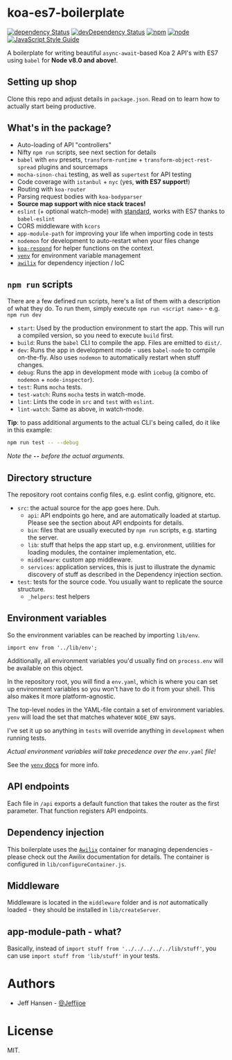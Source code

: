 # koa-es7-boilerplate

[![dependency Status](https://img.shields.io/david/jeffijoe/koa-es7-boilerplate.svg?maxAge=1000)](https://david-dm.org/jeffijoe/koa-es7-boilerplate)
[![devDependency Status](https://img.shields.io/david/dev/jeffijoe/koa-es7-boilerplate.svg?maxAge=1000)](https://david-dm.org/jeffijoe/koa-es7-boilerplate)
[![npm](https://img.shields.io/npm/l/koa-es7-boilerplate.svg?maxAge=1000)](https://github.com/jeffijoe/koa-es7-boilerplate/blob/master/LICENSE.md)
[![node](https://img.shields.io/node/v/koa-es7-boilerplate.svg?maxAge=1000)](https://www.npmjs.com/package/koa-es7-boilerplate)
[![JavaScript Style Guide](https://img.shields.io/badge/code%20style-standard-brightgreen.svg)](http://standardjs.com/)

A boilerplate for writing beautiful `async-await`-based Koa 2 API's with ES7 using `babel` for **Node v8.0 and above!**.

## Setting up shop

Clone this repo and adjust details in `package.json`. Read on to learn how to actually start being productive.

## What's in the package?

* Auto-loading of API "controllers"
* Nifty `npm run` scripts, see next section for details
* `babel` with `env` presets, `transform-runtime` + `transform-object-rest-spread` plugins and sourcemaps
* `mocha-sinon-chai` testing, as well as `supertest` for API testing
* Code coverage with `istanbul` + `nyc` (yes, **with ES7 support!**)
* Routing with `koa-router`
* Parsing request bodies with `koa-bodyparser`
* **Source map support with nice stack traces!**
* `eslint` (+ optional watch-mode) with [standard][standard], works with ES7 thanks to `babel-eslint`
* CORS middleware with `kcors`
* `app-module-path` for improving your life when importing code in tests
* `nodemon` for development to auto-restart when your files change
* [`koa-respond`][respond] for helper functions on the context.
* [`yenv`][yenv] for environment variable management
* [`awilix`][awilix] for dependency injection / IoC

## `npm run` scripts

There are a few defined run scripts, here's a list of them with a description of what they do. To run them, simply execute `npm run <script name>` - e.g. `npm run dev`

* `start`: Used by the production environment to start the app. This will run a compiled version, so you need to execute `build` first.
* `build`: Runs the `babel` CLI to compile the app. Files are emitted to `dist/`.
* `dev`: Runs the app in development mode - uses `babel-node` to compile on-the-fly. Also uses `nodemon` to automatically restart when stuff changes.
* `debug`: Runs the app in development mode with `icebug` (a combo of `nodemon` + `node-inspector`).
* `test`: Runs `mocha` tests.
* `test-watch`: Runs `mocha` tests in watch-mode.
* `lint`: Lints the code in `src` and `test` with `eslint`.
* `lint-watch`: Same as above, in watch-mode.

**Tip**: to pass additional arguments to the actual CLI's being called, do it like in this example:

```bash
npm run test -- --debug
```

*Note the __`--`__ before the actual arguments.*

## Directory structure

The repository root contains config files, e.g. eslint config, gitignore, etc.

* `src`: the actual source for the app goes here. Duh.
  * `api`: API endpoints go here, and are automatically loaded at startup. Please see the section about API endpoints for details.
  * `bin`: files that are usually executed by `npm run` scripts, e.g. starting the server.
  * `lib`: stuff that helps the app start up, e.g. environment, utilities for loading modules, the container implementation, etc.
  * `middleware`: custom app middleware.
  * `services`: application services, this is just to illustrate the dynamic discovery of stuff as described in the Dependency injection section.
* `test`: tests for the source code. You usually want to replicate the source structure.
  * `_helpers`: test helpers


## Environment variables

So the environment variables can be reached by importing `lib/env`.

```
import env from '../lib/env';
```

Additionally, all environment variables you'd usually find on `process.env` will be available on this object.

In the repository root, you will find a `env.yaml`, which is where you can set up environment variables so you won't have to do it from your shell. This also makes it more platform-agnostic.

The top-level nodes in the YAML-file contain a set of environment variables.
`yenv` will load the set that matches whatever `NODE_ENV` says.

I've set it up so anything in `tests` will override anything in `development` when running tests.

*Actual environment variables will take precedence over the `env.yaml` file!*

See the [`yenv` docs](https://github.com/jeffijoe/yenv) for more info.

## API endpoints

Each file in `/api` exports a default function that takes the router as the first parameter. That function registers API endpoints.

## Dependency injection

This boilerplate uses the [`Awilix`](https://github.com/jeffijoe/awilix) container for managing dependencies - please check out the Awilix documentation
for details. The container is configured in `lib/configureContainer.js`.

## Middleware

Middleware is located in the `middleware` folder and is *not* automatically loaded - they should be installed in `lib/createServer`.

## app-module-path - what?

Basically, instead of `import stuff from '../../../../../lib/stuff'`, you can use `import stuff from 'lib/stuff'` in your tests.

# Authors

* Jeff Hansen - [@Jeffijoe](https://twitter.com/Jeffijoe)

# License

MIT.

[standard]: http://standardjs.com/
[respond]: https://github.com/jeffijoe/koa-respond
[yenv]: https://github.com/jeffijoe/yenv
[awilix]: https://github.com/jeffijoe/awilix
[icebug]: https://github.com/jeffijoe/icebug
